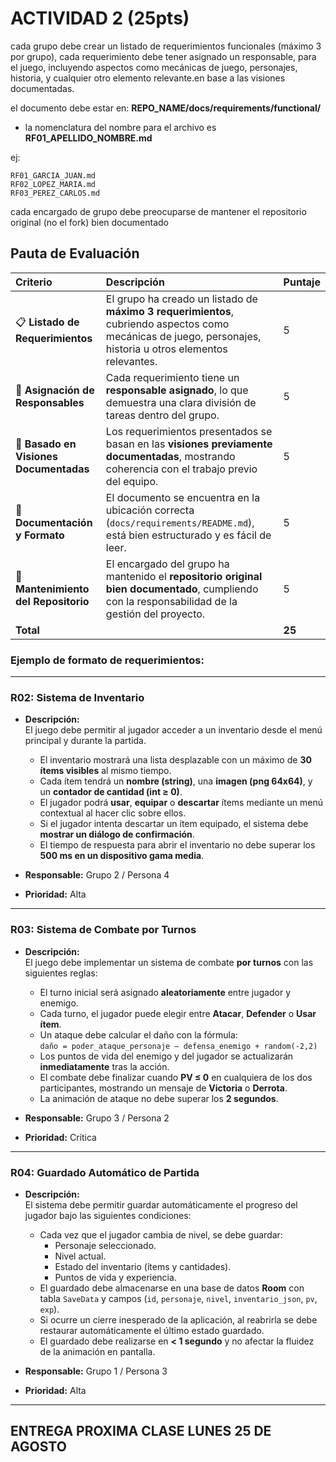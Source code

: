 # ACTIVIDAD 2 (25pts)

cada grupo debe crear un listado de requerimientos funcionales (máximo 3 por grupo), cada requerimiento debe tener asignado un responsable, para el juego, incluyendo aspectos como mecánicas de juego, personajes, historia, y cualquier otro elemento relevante.en base a las visiones documentadas.

el documento debe estar en: 
**REPO_NAME/docs/requirements/functional/**

- la nomenclatura del nombre para el archivo es
**RF01_APELLIDO_NOMBRE.md**

ej:
```text
RF01_GARCIA_JUAN.md
RF02_LOPEZ_MARIA.md
RF03_PEREZ_CARLOS.md
```
cada encargado de grupo debe preocuparse de mantener el repositorio original (no el fork) bien documentado


## Pauta de Evaluación

| Criterio | Descripción | Puntaje |
| :--- | :--- | :--- |
| 📋 **Listado de Requerimientos** | El grupo ha creado un listado de **máximo 3 requerimientos**, cubriendo aspectos como mecánicas de juego, personajes, historia u otros elementos relevantes. | 5 |
| 👥 **Asignación de Responsables** | Cada requerimiento tiene un **responsable asignado**, lo que demuestra una clara división de tareas dentro del grupo. | 5 |
| 🧠 **Basado en Visiones Documentadas** | Los requerimientos presentados se basan en las **visiones previamente documentadas**, mostrando coherencia con el trabajo previo del equipo. | 5 |
| 📑 **Documentación y Formato** | El documento se encuentra en la ubicación correcta (`docs/requirements/README.md`), está bien estructurado y es fácil de leer. | 5 |
| 🔄 **Mantenimiento del Repositorio** | El encargado del grupo ha mantenido el **repositorio original bien documentado**, cumpliendo con la responsabilidad de la gestión del proyecto. | 5 |
| **Total** | | **25** |




### Ejemplo de formato de requerimientos:

---

### **R02: Sistema de Inventario**

- **Descripción:**  
  El juego debe permitir al jugador acceder a un inventario desde el menú principal y durante la partida.  
  - El inventario mostrará una lista desplazable con un máximo de **30 ítems visibles** al mismo tiempo.  
  - Cada ítem tendrá un **nombre (string)**, una **imagen (png 64x64)**, y un **contador de cantidad (int ≥ 0)**.  
  - El jugador podrá **usar**, **equipar** o **descartar** ítems mediante un menú contextual al hacer clic sobre ellos.  
  - Si el jugador intenta descartar un ítem equipado, el sistema debe **mostrar un diálogo de confirmación**.  
  - El tiempo de respuesta para abrir el inventario no debe superar los **500 ms en un dispositivo gama media**.  

- **Responsable:** Grupo 2 / Persona 4  
- **Prioridad:** Alta  

---

### **R03: Sistema de Combate por Turnos**

- **Descripción:**  
  El juego debe implementar un sistema de combate **por turnos** con las siguientes reglas:  
  - El turno inicial será asignado **aleatoriamente** entre jugador y enemigo.  
  - Cada turno, el jugador puede elegir entre **Atacar**, **Defender** o **Usar ítem**.  
  - Un ataque debe calcular el daño con la fórmula:  
    `daño = poder_ataque_personaje – defensa_enemigo + random(-2,2)`  
  - Los puntos de vida del enemigo y del jugador se actualizarán **inmediatamente** tras la acción.  
  - El combate debe finalizar cuando **PV ≤ 0** en cualquiera de los dos participantes, mostrando un mensaje de **Victoria** o **Derrota**.  
  - La animación de ataque no debe superar los **2 segundos**.  

- **Responsable:** Grupo 3 / Persona 2  
- **Prioridad:** Crítica  

---

### **R04: Guardado Automático de Partida**

- **Descripción:**  
  El sistema debe permitir guardar automáticamente el progreso del jugador bajo las siguientes condiciones:  
  - Cada vez que el jugador cambia de nivel, se debe guardar:  
    - Personaje seleccionado.  
    - Nivel actual.  
    - Estado del inventario (ítems y cantidades).  
    - Puntos de vida y experiencia.  
  - El guardado debe almacenarse en una base de datos **Room** con tabla `SaveData` y campos (`id`, `personaje`, `nivel`, `inventario_json`, `pv`, `exp`).  
  - Si ocurre un cierre inesperado de la aplicación, al reabrirla se debe restaurar automáticamente el último estado guardado.  
  - El guardado debe realizarse en **< 1 segundo** y no afectar la fluidez de la animación en pantalla.  

- **Responsable:** Grupo 1 / Persona 3  
- **Prioridad:** Alta  
---


## ENTREGA PROXIMA CLASE LUNES 25 DE AGOSTO